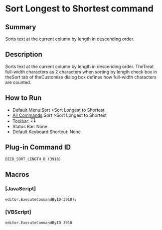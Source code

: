 # Sort Longest to Shortest command

## Summary

Sorts text at the current column by length in descending order.

## Description

Sorts text at the current column by length in descending order. TheTreat full-width characters as 2 characters when sorting by length check box in theSort tab
of theCustomize dialog box defines how full-width characters are counted.

## How to Run

- Default Menu:Sort \>Sort Longest to Shortest
- [All Commands](../tools/all_commands):Sort \>Sort Longest to Shortest
- Toolbar: ![](../../images/sort_length_d.png)
- Status Bar: None
- Default Keyboard Shortcut: None

## Plug-in Command ID

```
EEID_SORT_LENGTH_D (3918)
```

## Macros

### \[JavaScript\]

```
editor.ExecuteCommandByID(3918);
```

### \[VBScript\]

```
editor.ExecuteCommandByID 3918
```
